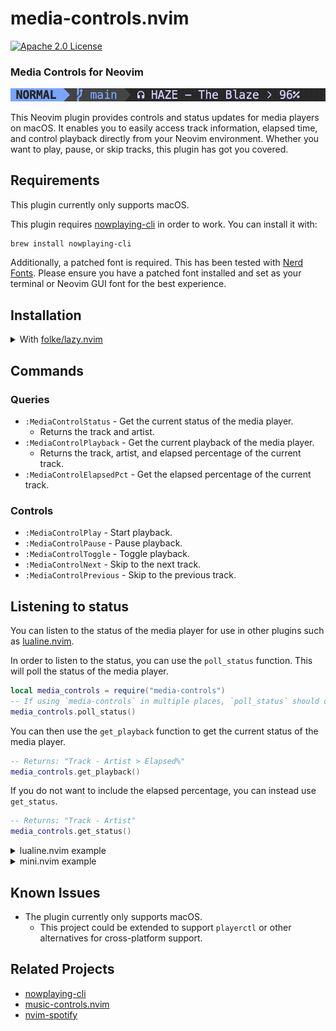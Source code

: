 # media-controls.nvim

[![Apache 2.0 License][license-shield]][license-url]

### Media Controls for Neovim

<img src="preview.gif" width="800em"/> <br>

This Neovim plugin provides controls and status updates for media players on macOS. It enables you to easily access track information, elapsed time, and control playback directly from your Neovim environment. Whether you want to play, pause, or skip tracks, this plugin has got you covered.

## Requirements

This plugin currently only supports macOS.

This plugin requires [nowplaying-cli](https://github.com/kirtan-shah/nowplaying-cli) in order to work. You can install it with:

```bash
brew install nowplaying-cli
```

Additionally, a patched font is required. This has been tested with [Nerd Fonts](https://www.nerdfonts.com/). Please ensure you have a patched font installed and set as your terminal or Neovim GUI font for the best experience.


## Installation

<details>
    <summary>With <a href="https://github.com/folke/lazy.nvim">folke/lazy.nvim</a></summary>

    ```lua
    { 'Vilos92/media-controls.nvim' }
    ```
</details>

## Commands

### Queries

- `:MediaControlStatus` - Get the current status of the media player.
  - Returns the track and artist.
- `:MediaControlPlayback` - Get the current playback of the media player.
  - Returns the track, artist, and elapsed percentage of the current track.
- `:MediaControlElapsedPct` - Get the elapsed percentage of the current track.

### Controls

- `:MediaControlPlay` - Start playback.
- `:MediaControlPause` - Pause playback.
- `:MediaControlToggle` - Toggle playback.
- `:MediaControlNext` - Skip to the next track.
- `:MediaControlPrevious` - Skip to the previous track.

## Listening to status

You can listen to the status of the media player for use in other plugins such as [lualine.nvim](https://github.com/nvim-lualine/lualine.nvim).

In order to listen to the status, you can use the `poll_status` function. This will poll the status of the media player.

```lua
local media_controls = require("media-controls")
-- If using `media-controls` in multiple places, `poll_status` should only be called once.
media_controls.poll_status()
```

You can then use the `get_playback` function to get the current status of the media player.

```lua
-- Returns: "Track - Artist > Elapsed%"
media_controls.get_playback()
```

If you do not want to include the elapsed percentage, you can instead use `get_status`.

```lua
-- Returns: "Track - Artist"
media_controls.get_status()
```

<details>
<summary>lualine.nvim example</summary>

```lua
local media_controls = require("media-controls")
-- If using `media-controls` in multiple places, `poll_status` should only be called once.
media_controls.poll_status()

require("lualine").setup({
  options = { theme = "auto" },
  sections = {
    lualine_a = { "mode" },
    lualine_b = { "branch", "diff", "diagnostics" },
    lualine_c = {
      media_controls.get_playback(),
    },
    lualine_x = {
      "filename",
      "encoding",
      "fileformat",
      "filetype",
    },
    lualine_y = { "progress" },
    lualine_z = { "location" },
  },

  inactive_sections = {
    lualine_a = {},
    lualine_b = {},
    lualine_c = {
      media_controls.get_playback(),
    },
    lualine_x = { "filename", "location" },
    lualine_y = {},
    lualine_z = {},
  },
})
```
</details>

<details>
<summary>mini.nvim example</summary>

```lua
local media_controls = require("media-controls")
-- If using `media-controls` in multiple places, `poll_status` should only be called once.
media_controls.poll_status()

local footer = (function()
  local media_status = ""
  local timer = vim.loop.new_timer()

  timer:start(
    0,
    1000,
    vim.schedule_wrap(function()
      if vim.bo.filetype ~= "ministarter" then
        return
      end

      local new_media_status = media_controls.get_status()
      new_media_status = new_media_status or ""

      if new_media_status == media_status then
        return
      end

      media_status = new_media_status
      MiniStarter.refresh()
    end)
  )

  return function()
    return "Hello,\n\n📅 The current date is " .. os.date("%B %d, %Y") .. "\n\n" .. media_status
  end
end)()
```
</details>

## Known Issues

- The plugin currently only supports macOS.
  - This project could be extended to support `playerctl` or other alternatives for cross-platform support.

## Related Projects

- [nowplaying-cli](https://github.com/kirtan-shah/nowplaying-cli)
- [music-controls.nvim](https://github.com/AntonVanAssche/music-controls.nvim)
- [nvim-spotify](https://github.com/KadoBOT/nvim-spotify)

<!-- MARKDOWN LINKS & IMAGES -->

[license-shield]: https://img.shields.io/github/license/Vilos92/media-controls.nvim.svg?style=for-the-badge
[license-url]: https://github.com/Vilos92/media-controls.nvim/blob/main/LICENSE
